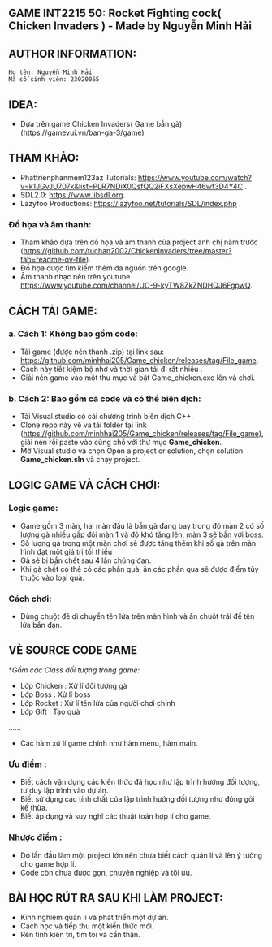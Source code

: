 
## GAME INT2215 50: Rocket Fighting cock( Chicken Invaders ) - Made by Nguyễn Minh Hải

## AUTHOR INFORMATION:
    Họ tên: Nguyễn Minh Hải
    Mã số sinh viên: 23020055
## IDEA:
- Dựa trên game Chicken Invaders( Game bắn gà)
    (https://gamevui.vn/ban-ga-3/game)
## THAM KHẢO:
- Phattrienphanmem123az Tutorials: https://www.youtube.com/watch?v=k1JGvJU707k&list=PLR7NDiX0QsfQQ2iFXsXepwH46wf3D4Y4C .
- SDL2.0: https://www.libsdl.org.
- Lazyfoo Productions: https://lazyfoo.net/tutorials/SDL/index.php .
    
### Đồ họa và âm thanh: 
   - Tham khảo dựa trên đồ họa và âm thanh của project anh chị năm trước (https://github.com/tuchan2002/ChickenInvaders/tree/master?tab=readme-ov-file).
   - Đồ họa được tìm kiếm thêm đa nguồn trên google.
   - Âm thanh nhạc nền trên youtube https://www.youtube.com/channel/UC-9-kyTW8ZkZNDHQJ6FgpwQ.
## CÁCH TẢI GAME:
### a. Cách 1: Không bao gồm code:
- Tải game (được nén thành .zip) tại link sau: https://github.com/minhhai205/Game_chicken/releases/tag/File_game.
- Cách này tiết kiệm bộ nhớ và thời gian tải đi rất nhiều .
- Giải nén game vào một thư mục và bật Game_chicken.exe lên và chơi.
### b. Cách 2: Bao gồm cả code và có thể biên dịch:
- Tải Visual studio có cài chương trình biên dịch C++.
- Clone repo này về và tải folder tại link (https://github.com/minhhai205/Game_chicken/releases/tag/File_game), giải nén rồi paste vào cùng chỗ với thư mục **Game_chicken**.
- Mở Visual studio và chọn Open a project or solution, chọn solution **Game_chicken.sln** và chạy project.  
## LOGIC GAME VÀ CÁCH CHƠI:
### Logic game:
- Game gồm 3 màn, hai màn đầu là bắn gà đang bay trong đó màn 2 có số lượng gà nhiều gấp đôi màn 1 và độ khó tăng lên, màn 3 sẽ bắn với boss.
- Số lượng gà trong một màn chơi sẽ được tăng thêm khi số gà trên màn hình đạt một giá trị tối thiểu
- Gà sẽ bị bắn chết sau 4 lần chúng đạn.
- Khi gà chết có thể có các phần quà, ăn các phần qua sẽ được điểm tùy thuộc vào loại quà.
### Cách chơi:
- Dùng chuột đê di chuyển tên lửa trên màn hình và ấn chuột trái để tên lửa bắn đạn.
## VÈ SOURCE CODE GAME
**Gồm các Class đối tượng trong game:*
- Lớp Chicken : Xử lí đối tượng gà
- Lớp Boss : Xử lí boss
- Lớp Rocket : Xử lí tên lửa của người chơi chính
- Lớp Gift : Tạo quà

......

- Các hàm xử lí game chính như hàm menu, hàm main.
### Ưu điểm :
- Biết cách vận dụng các kiến thức đã học như lập trình hướng đối tượng, tư duy lập trình vào dự án.
- Biết sử dụng các tính chất của lập trình hướng đối tượng như đóng gói kế thừa.
- Biết áp dụng và suy nghĩ các thuật toán hợp lí cho game.
### Nhược điểm :
- Do lần đầu làm một project lớn nên chưa biết cách quản lí và lên ý tưởng cho game hợp lí.
- Code còn chưa được gọn, chuyên nghiệp và tôi ưu.
## BÀI HỌC RÚT RA SAU KHI LÀM PROJECT:
- Kinh nghiệm quản lí và phát triển một dự án.
- Cách học và tiếp thu một kiến thức mới.
- Rèn tính kiên trì, tìm tòi và cẩn thận.
    
    

